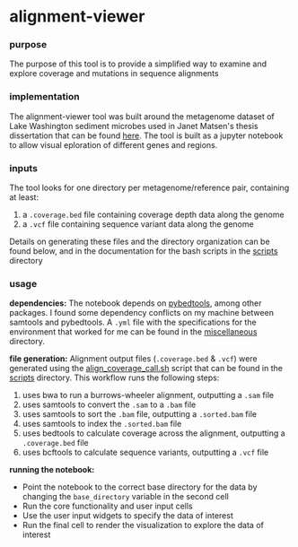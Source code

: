 # alignment-viewer

### purpose
The purpose of this tool is to provide a simplified way to examine and explore coverage and mutations in sequence alignments

### implementation
The alignment-viewer tool was built around the metagenome dataset of Lake Washington sediment microbes used in Janet Matsen's thesis dissertation that can be found [here](https://digital.lib.washington.edu/researchworks/handle/1773/39975).
The tool is built as a jupyter notebook to allow visual eploration of different genes and regions. 

### inputs
The tool looks for one directory per metagenome/reference pair, containing at least:
1) a `.coverage.bed` file containing coverage depth data along the genome
2) a `.vcf` file containing sequence variant data along the genome

Details on generating these files and the directory organization can be found below, and in the documentation for the bash scripts in the [scripts](https://github.com/blasks/alignment-viewer/tree/master/scripts) directory

### usage
**dependencies:**
The notebook depends on [pybedtools](https://daler.github.io/pybedtools/), among other packages. I found some dependency conflicts on my machine between samtools and pybedtools. A `.yml` file with the specifications for the environment that worked for me can be found in the [miscellaneous](https://github.com/blasks/alignment-viewer/tree/master/miscellaneous) directory.

**file generation:**
Alignment output files (`.coverage.bed` & `.vcf`) were generated using the [align_coverage_call.sh](https://github.com/blasks/alignment-viewer/blob/master/scripts/align_coverage_call.sh) script that can be found in the [scripts](https://github.com/blasks/alignment-viewer/tree/master/scripts) directory. 
This workflow runs the following steps:
1) uses bwa to run a burrows-wheeler alignment, outputting a `.sam` file
2) uses samtools to convert the `.sam` to a `.bam` file
3) uses samtools to sort the `.bam` file, outputting a `.sorted.bam` file
4) uses samtools to index the `.sorted.bam` file
5) uses bedtools to calculate coverage across the alignment, outputting a `.coverage.bed` file
6) uses bcftools to calculate sequence variants, outputting a `.vcf` file

**running the notebook:**
- Point the notebook to the correct base directory for the data by changing the `base_directory` variable in the second cell
- Run the core functionality and user input cells
- Use the user input widgets to specify the data of interest
- Run the final cell to render the visualization to explore the data of interest

